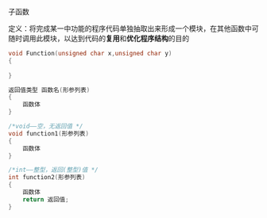 子函数



定义：将完成某一中功能的程序代码单独抽取出来形成一个模块，在其他函数中可随时调用此模块，以达到代码的**复用**和**优化程序结构**的目的

```c
void Function(unsigned char x,unsigned char y)
{
    
}

返回值类型 函数名(形参列表)
{
    函数体
}

/*void——空，无返回值 */
void function1(形参列表)
{
    函数体
}

/*int——整型，返回(整型)值 */
int function2(形参列表)
{
    函数体
    return 返回值;
}
```

 